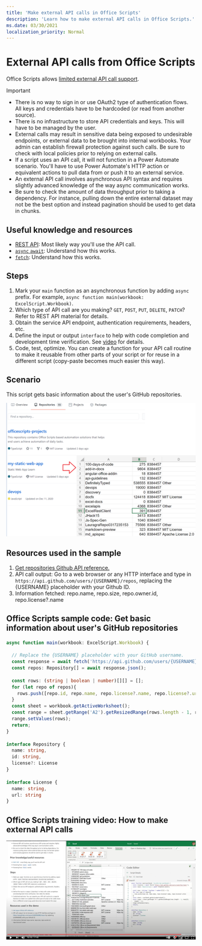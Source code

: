 ```yaml
---
title: 'Make external API calls in Office Scripts'
description: 'Learn how to make external API calls in Office Scripts.'
ms.date: 03/30/2021
localization_priority: Normal
---
```


# External API calls from Office Scripts

Office Scripts allows [limited external API call support](../../develop/external-calls.md).

> [!IMPORTANT]
>
> * There is no way to sign in or use OAuth2 type of authentication flows. All keys and credentials have to be hardcoded (or read from another source).
> * There is no infrastructure to store API credentials and keys. This will have to be managed by the user.
> * External calls may result in sensitive data being exposed to undesirable endpoints, or external data to be brought into internal workbooks. Your admin can establish firewall protection against such calls. Be sure to check with local policies prior to relying on external calls.
> * If a script uses an API call, it will not function in a Power Automate scenario. You'll have to use Power Automate's HTTP action or equivalent actions to pull data from or push it to an external service.
> * An external API call involves asynchronous API syntax and requires slightly advanced knowledge of the way async communication works.
> * Be sure to check the amount of data throughput prior to taking a dependency. For instance, pulling down the entire external dataset may not be the best option and instead pagination should be used to get data in chunks.

## Useful knowledge and resources

* [REST API](https://en.wikipedia.org/wiki/Representational_state_transfer): Most likely way you'll use the API call.
* [`async` `await`](https://developer.mozilla.org/docs/Learn/JavaScript/Asynchronous/Async_await): Understand how this works.
* [`fetch`](https://developer.mozilla.org/docs/Web/API/Fetch_API/Using_Fetch): Understand how this works.

## Steps

1. Mark your `main` function as an asynchronous function by adding `async` prefix. For example, `async function main(workbook: ExcelScript.Workbook)`.
1. Which type of API call are you making? `GET`, `POST`, `PUT`, `DELETE`, `PATCH`? Refer to REST API material for details.
1. Obtain the service API endpoint, authentication requirements, headers, etc.
1. Define the input or output `interface` to help with code completion and development time verification. See [video](#office-scripts-training-video-how-to-make-external-api-calls) for details.
1. Code, test, optimize. You can create a function for your API call routine to make it reusable from other parts of your script or for reuse in a different script (copy-paste becomes much easier this way).

## Scenario

This script gets basic information about the user's GitHub repositories.

![Get repositories info example](../../images/git.png)

## Resources used in the sample

1. [Get repositories Github API reference.](https://docs.github.com/rest/reference/repos#list-repositories-for-a-user)
1. API call output: Go to a web browser or any HTTP interface and type in `https://api.github.com/users/{USERNAME}/repos`, replacing the {USERNAME} placeholder with your Github ID.
1. Information fetched: repo.name, repo.size, repo.owner.id, repo.license?.name

## Office Scripts sample code: Get basic information about user's GitHub repositories

```TypeScript
async function main(workbook: ExcelScript.Workbook) {

  // Replace the {USERNAME} placeholder with your GitHub username.
  const response = await fetch('https://api.github.com/users/{USERNAME}/repos');
  const repos: Repository[] = await response.json();
  
  const rows: (string | boolean | number)[][] = [];
  for (let repo of repos){ 
    rows.push([repo.id, repo.name, repo.license?.name, repo.license?.url])
  }
  const sheet = workbook.getActiveWorksheet();
  const range = sheet.getRange('A2').getResizedRange(rows.length - 1, rows[0].length - 1);
  range.setValues(rows);
  return;
}

interface Repository {
  name: string,
  id: string,
  license?: License 
}

interface License {
  name: string,
  url: string
}
```

## Office Scripts training video: How to make external API calls

[![Watch API call video](../../images/api-vid.png)](https://youtu.be/fulP29J418E "API call video")

